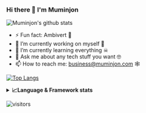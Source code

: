 ### Hi there 👋 I'm Muminjon

![Muminjon's github stats](https://github-readme-stats.vercel.app/api?username=MuminjonGuru&show_icons=true&theme=cobalt)

- ⚡ Fun fact: Ambivert 👀
- 🔭 I’m currently working on myself 🤖
- 🌱 I’m currently learning everything ☠
- 💬 Ask me about any tech stuff you want 🤓
- 📫 How to reach me: business@muminjon.com 🕸

[![Top Langs](https://github-readme-stats.vercel.app/api/top-langs/?username=MuminjonGuru&layout=compact)](https://github.com/muminjonguru/github-readme-stats)


<details>
  <summary><b>📈Language & Framework stats</b></summary>
  <br/>
    <img
      src="https://cr-skills-chart-widget.azurewebsites.net/api/api?muminjonguru=nolimits4web&skills=Vue,C%2B%2B,C%23,SCSS,Svelte&width=820"
    />
</details>

![visitors](https://visitor-badge.glitch.me/badge?page_id=MuminjonGuru.id)
